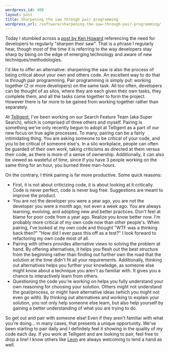 ```yaml
--- 
wordpress_id: 400
layout: post
title: Sharpening the saw through pair programming
wordpress_url: /software/sharpening-the-saw-through-pair-programming/
---
```


<p>Today I stumbled across a <a href="http://evagilist.wordpress.com/2008/12/17/dont-forget-to-sharpen-the-saw/">post by Ken Howard</a> referencing the need for developers to regularly &quot;sharpen their saw&quot;.  That is a phrase I regularly hear, though most of the time it is referring to the way developers stay sharp by being on the edge of emerging technology and aware of new techniques/methodologies.</p>
<p>I'd like to offer an alternative: sharpening the saw is also the process of being critical about your own and others code.  An excellent way to do that is through pair programming.  Pair programming is simply put: working together (2 or more developers) on the same task.  All too often, developers can be thought of as silos, where they are each given their own tasks, they complete them, and all the tasks come together to form the project.  However there is far more to be gained from working together rather than separately.</p>
<p>At <a href="http://telligent.com/">Telligent</a>, I've been working on our Search Feature Team (aka Super Search), which is comprised of three others and myself.  Pairing is something we've only recently begun to adopt at Telligent as a part of our new focus on true agile processes.  To many, pairing can be a fairly intimidating thing.  You are asking someone to be critical of your code, and you to be critical of someone else's.  In a silo workplace, people can often be guarded of their own work, taking criticisms as directed at them versus their code, as there is more of a sense of ownership.  Additionally, it can also be viewed as wasteful of time, since if you have 3 people working on the same thing for an hour, you burned three man-hours.</p>
<p>On the contrary, I think pairing is far more productive.  Some quick reasons:</p>
<ul>
    <li>First, it is not about criticizing code, it is about looking at it critically.  Code is never perfect, code is never bug free.  Suggestions are meant to improve the product.</li>
    <li>You are not the developer you were a year ago, you are not the developer you were a month ago, not even a week ago.  You are always learning, evolving, and adopting new and better practices.  Don't feel at blame for poor code from a year ago.  Realize you know better now.  I'm probably more critical of my own code now than other people's.  When pairing, I've looked at my own code and thought &quot;WTF was a thinking back then?&quot;  &quot;How did I ever pass this off as a test?&quot;  I look forward to refactoring my own code most of all.</li>
    <li>Pairing with others provides alternative views to solving the problem at hand.  By offering alternatives, it helps you flesh out the best structure from the beginning rather than finding out further own the road that the solution at the time didn't fit all your requirements.  Additionally, thinking out alternatives helps you further your knowledge, as someone else might know about a technique you aren't as familiar with.  It gives you a chance to interactively learn from others.</li>
    <li>Questioning the code you're working on helps you fully understand your own reasoning for choosing your solution.  Others might not understand the goal/process, or might have alternative ideas (which you might not even go with).  By thinking out alternatives and working to explain your solution, you not only help someone else learn, but also help yourself by gaining a better understanding of what you are trying to do.</li>
</ul>
<p>So get out and pair with someone else!  Even if they aren't familiar with what you're doing... in many cases, that presents a unique opportunity.  We've been starting to pair daily and I definitely feel it showing in the quality of my code each day.  If you work at Telligent and are looking to pair, feel free to drop a line!  I know others like <a href="http://fallenrogue.appspot.com/">Leon</a> are always welcoming to lend a hand as well.</p>
         

